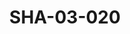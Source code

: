 ---
pid: SHA-03-020
title: SHA-03-020
language: en
original_label: 
rights: Sharhabil Ahmed
location_of_original: Sharhabil Ahmed
photographer_or_studio: 
scanned_from: photograph 17.9 by 24
_date: 1957-1958
location: Egypt, Manufiya, Sirs al Layan
description: All foreign envoys and teachers including Sharhabil Ahmed and Abdel Mun'im
  Najjar
additional_notes: 
permission_display: 'yes'
on_server: 'no'
on_website: 'no'
permalink: /photopages/en/SHA-03-020
layout: photo-page
---